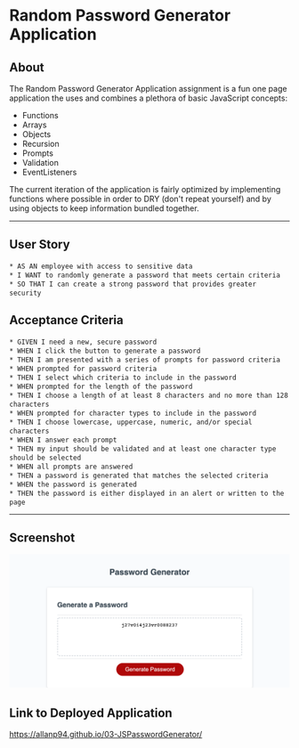 # Random Password Generator Application

## About

The Random Password Generator Application assignment is a fun one page application the uses and combines a plethora of basic JavaScript concepts:

- Functions
- Arrays
- Objects
- Recursion
- Prompts
- Validation
- EventListeners

The current iteration of the application is fairly optimized by implementing functions where possible in order to DRY (don't repeat yourself) and by using objects to keep information bundled together.

---

## User Story

```
* AS AN employee with access to sensitive data
* I WANT to randomly generate a password that meets certain criteria
* SO THAT I can create a strong password that provides greater security
```

## Acceptance Criteria

```
* GIVEN I need a new, secure password
* WHEN I click the button to generate a password
* THEN I am presented with a series of prompts for password criteria
* WHEN prompted for password criteria
* THEN I select which criteria to include in the password
* WHEN prompted for the length of the password
* THEN I choose a length of at least 8 characters and no more than 128 characters
* WHEN prompted for character types to include in the password
* THEN I choose lowercase, uppercase, numeric, and/or special characters
* WHEN I answer each prompt
* THEN my input should be validated and at least one character type should be selected
* WHEN all prompts are answered
* THEN a password is generated that matches the selected criteria
* WHEN the password is generated
* THEN the password is either displayed in an alert or written to the page
```

---

## Screenshot

![Screenshot](./passwordGeneratorScreenshot.png)

## Link to Deployed Application

https://allanp94.github.io/03-JSPasswordGenerator/

